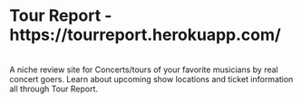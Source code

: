<h1>Tour Report - https://tourreport.herokuapp.com/</h1><br>
A niche review site for Concerts/tours of your favorite musicians by real concert goers. Learn about upcoming show locations and ticket information all through Tour Report. 
